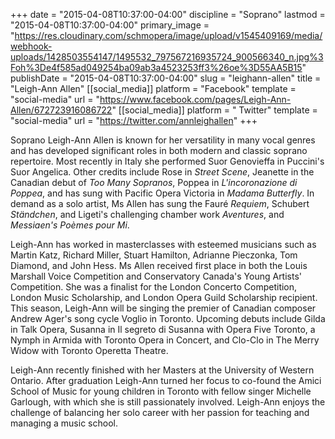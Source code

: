 +++
date = "2015-04-08T10:37:00-04:00"
discipline = "Soprano"
lastmod = "2015-04-08T10:37:00-04:00"
primary_image = "https://res.cloudinary.com/schmopera/image/upload/v1545409169/media/webhook-uploads/1428503554147/1495532_797567216935724_900566340_n.jpg%3Foh%3De4f585ad049254ba09ab3a4523253ff3%26oe%3D55AA5B15"
publishDate = "2015-04-08T10:37:00-04:00"
slug = "leighann-allen"
title = "Leigh-Ann Allen"
[[social_media]]
platform = "Facebook"
template = "social-media"
url = "https://www.facebook.com/pages/Leigh-Ann-Allen/672723916086722"
[[social_media]]
platform = " Twitter"
template = "social-media"
url = "https://twitter.com/annleighallen"
+++

<p>
	Soprano Leigh-Ann Allen is known for her versatility in many vocal genres and has developed significant roles in both modern and classic soprano repertoire. Most recently in Italy she performed Suor Genovieffa in Puccini's Suor Angelica. Other credits include Rose in <em>Street Scene</em>, Jeanette in the Canadian debut of<em> Too Many Sopranos</em>, Poppea in <em>L'incoronazione di Poppea</em>, and has sung with Pacific Opera Victoria in <em>Madama Butterfly</em>. In demand as a solo artist, Ms Allen has sung the Fauré <em>Requiem</em>, Schubert <em>Ständchen</em>, and Ligeti's challenging chamber work <em>Aventures</em>, and <em>Messiaen's Poèmes pour Mi</em>.
</p>
<p>
	Leigh-Ann has worked in masterclasses with esteemed musicians such as Martin Katz, Richard Miller, Stuart Hamilton, Adrianne Pieczonka, Tom Diamond, and John Hess. Ms Allen received first place in both the Louis Marshall Voice Competition and Conservatory Canada's Young Artists' Competition. She was a finalist for the London Concerto Competition, London Music Scholarship, and London Opera Guild Scholarship recipient. This season, Leigh-Ann will be singing the premier of Canadian composer Andrew Ager's song cycle Voglio in Toronto. Upcoming debuts include Gilda in Talk Opera, Susanna in Il segreto di Susanna with Opera Five Toronto, a Nymph in Armida with Toronto Opera in Concert, and Clo-Clo in The Merry Widow with Toronto Operetta Theatre.
</p>
<p>
	Leigh-Ann recently finished with her Masters at the University of Western Ontario. After graduation Leigh-Ann turned her focus to co-found the Amici School of Music for young children in Toronto with fellow singer Michelle Garlough, with which she is still passionately involved. Leigh-Ann enjoys the challenge of balancing her solo career with her passion for teaching and managing a music school.
</p>
